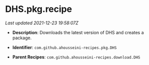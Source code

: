 # DHS.pkg.recipe

_Last updated 2021-12-23 19:58:07Z_

- **Description**: Downloads the latest version of DHS and creates a package.

- **Identifier**: `com.github.ahousseini-recipes.pkg.DHS`

- **Parent Recipes**: `com.github.ahousseini-recipes.download.DHS`